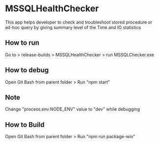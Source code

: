 # MSSQLHealthChecker
This app helps developer to check and troubleshoot stored procedure or ad-hoc query by giving summary level of the Time and IO statistics

How to run
---
Go to > release-builds > MSSQLHealthChecker > run MSSQLChecker.exe

How to debug
---
Open Git Bash from parent folder > Run "npm start"

Note
---
Change "process.env.NODE_ENV" value to "dev" while debugging

How to Build
--- 
Open Git Bash from parent folder > Run "npm run package-win"

